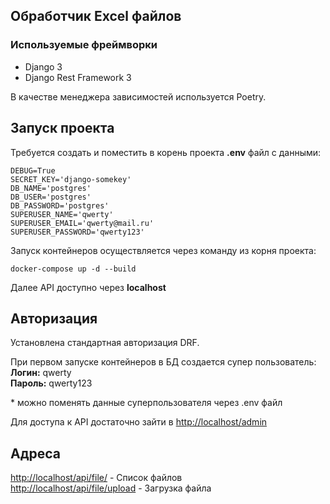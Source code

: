 ## Обработчик Excel файлов

### Используемые фреймворки
- Django 3
- Django Rest Framework 3

В качестве менеджера зависимостей используется Poetry.


## Запуск проекта

Требуется создать и поместить в корень проекта **.env** файл с данными:

    DEBUG=True
    SECRET_KEY='django-somekey'
    DB_NAME='postgres'
    DB_USER='postgres'
    DB_PASSWORD='postgres'
    SUPERUSER_NAME='qwerty'
    SUPERUSER_EMAIL='qwerty@mail.ru'
    SUPERUSER_PASSWORD='qwerty123'

Запуск контейнеров осуществляется через команду из корня проекта:

`docker-compose up -d --build`

Далее API доступно через **localhost**

## Авторизация
Установлена стандартная авторизация DRF. 

При первом запуске контейнеров в БД создается супер пользователь:  
**Логин:** qwerty  
**Пароль:** qwerty123

\* можно поменять данные суперпользователя через .env файл

Для доступа к API достаточно зайти в [http://localhost/admin](http://localhost/admin)



## Адреса
[http://localhost/api/file/](http://localhost/api/file/) - Список файлов  
[http://localhost/api/file/upload](http://localhost/api/file/upload) - Загрузка файла
